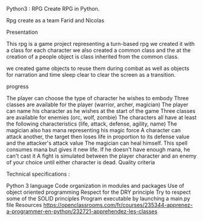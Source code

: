 Python3 : RPG
Create RPG in Python.

Rpg create as a team Farid and Nicolas

Presentation

This rpg is a game project representing a turn-based rpg we created it with a class 
for each character we also created a common class and the at the creation 
of a people object is class inherited from the common class.

we created game objects to reuse them during combat as well as objects 
for narration and time sleep clear to clear the screen as a transition.

progress

The player can choose the type of character he wishes to embody
Three classes are available for the player (warrior, archer, magician)
The player can name his character as he wishes at the start of the game
Three classes are available for enemies (orc, wolf, zombie)
The characters all have at least the following characteristics (life, attack, defense, agility, name)
The magician also has mana representing his magic force
A character can attack another, the target then loses life in proportion to its defense value and the attacker's attack value
The magician can heal himself. This spell consumes mana but gives it new life. If he doesn't have enough mana, he can't cast it
A fight is simulated between the player character and an enemy of your choice until either character is dead.
Quality criteria

Technical specifications :

Python 3 language
Code organization in modules and packages
Use of object oriented programming
Respect for the DRY principle
Try to respect some of the SOLID principles
Program executable by launching a main.py file Resources https://openclassrooms.com/fr/courses/235344-apprenez-a-programmer-en-python/232721-apprehendez-les-classes
